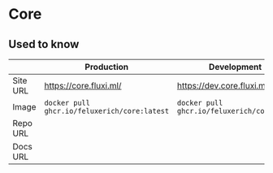 # Core

## Used to know

|          | Production                                   | Development                                | Other                                |
| -------- | -------------------------------------------- | ------------------------------------------ | ------------------------------------ |
| Site URL | <https://core.fluxi.ml/>                     | <https://dev.core.fluxi.ml/>               |                                      |
| Image    | `docker pull ghcr.io/feluxerich/core:latest` | `docker pull ghcr.io/feluxerich/core:edge` |                                      |
| Repo URL |                                              |                                            | <https://github.com/feluxerich/core> |
| Docs URL |                                              |                                            | <https://docs.core.fluxi.ml/>        |

